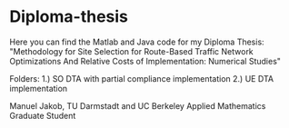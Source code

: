 Diploma-thesis
==============
Here you can find the Matlab and Java code for my Diploma Thesis:
"Methodology for Site Selection for Route-Based Traffic Network Optimizations 
And Relative Costs of Implementation: Numerical Studies"

Folders:
1.) SO DTA with partial compliance implementation
2.) UE DTA implementation

Manuel Jakob, TU Darmstadt and UC Berkeley Applied Mathematics Graduate Student